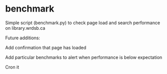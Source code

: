# benchmark

Simple script (benchmark.py) to check page load and search performance on library.wrdsb.ca

Future additions: 

Add confirmation that page has loaded

Add particular benchmarks to alert when performance is below expectation

Cron it

